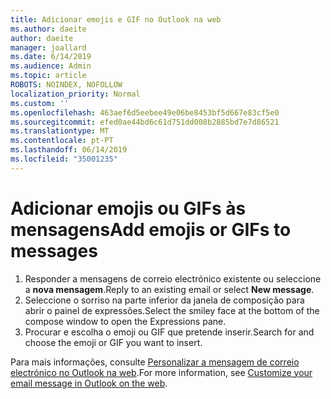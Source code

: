 ```yaml
---
title: Adicionar emojis e GIF no Outlook na web
ms.author: daeite
author: daeite
manager: joallard
ms.date: 6/14/2019
ms.audience: Admin
ms.topic: article
ROBOTS: NOINDEX, NOFOLLOW
localization_priority: Normal
ms.custom: ''
ms.openlocfilehash: 463aef6d5eebee49e06be8453bf5d667e83cf5e0
ms.sourcegitcommit: efed0ae44bd6c61d751dd008b2885bd7e7d86521
ms.translationtype: MT
ms.contentlocale: pt-PT
ms.lasthandoff: 06/14/2019
ms.locfileid: "35001235"
---
```

# <a name="add-emojis-or-gifs-to-messages"></a><span data-ttu-id="cf1f2-102">Adicionar emojis ou GIFs às mensagens</span><span class="sxs-lookup"><span data-stu-id="cf1f2-102">Add emojis or GIFs to messages</span></span>

1. <span data-ttu-id="cf1f2-103">Responder a mensagens de correio electrónico existente ou seleccione a **nova mensagem**.</span><span class="sxs-lookup"><span data-stu-id="cf1f2-103">Reply to an existing email or select **New message**.</span></span>
1. <span data-ttu-id="cf1f2-104">Seleccione o sorriso na parte inferior da janela de composição para abrir o painel de expressões.</span><span class="sxs-lookup"><span data-stu-id="cf1f2-104">Select the smiley face at the bottom of the compose window to open the Expressions pane.</span></span>
1. <span data-ttu-id="cf1f2-105">Procurar e escolha o emoji ou GIF que pretende inserir.</span><span class="sxs-lookup"><span data-stu-id="cf1f2-105">Search for and choose the emoji or GIF you want to insert.</span></span>

<span data-ttu-id="cf1f2-106">Para mais informações, consulte [Personalizar a mensagem de correio electrónico no Outlook na web](https://support.office.com/article/079442eb-6b41-4ff5-b6e0-a83d3967ac41).</span><span class="sxs-lookup"><span data-stu-id="cf1f2-106">For more information, see [Customize your email message in Outlook on the web](https://support.office.com/article/079442eb-6b41-4ff5-b6e0-a83d3967ac41).</span></span>
